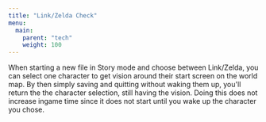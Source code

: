 ```yaml
---
title: "Link/Zelda Check"
menu:
  main:
    parent: "tech"
    weight: 100
---
```


When starting a new file in Story mode and choose between Link/Zelda, you can select one character to get vision around their start screen on the world map.
By then simply saving and quitting without waking them up, you'll return the the character selection, still having the vision.
Doing this does not increase ingame time since it does not start until you wake up the character you chose.
